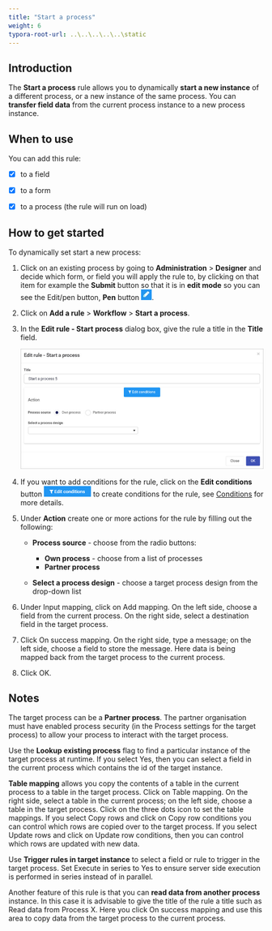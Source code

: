 ```yaml
---
title: "Start a process"
weight: 6
typora-root-url: ..\..\..\..\..\static
---
```


## Introduction ##

The **Start a process** rule allows you to dynamically **start a new instance** of a different process, or a new instance of the same process. You can **transfer field data** from the current process instance to a new process instance. 



## When to use 

You can add this rule:
- [x] to a field
- [x] to a form 
- [x] to a process (the rule will run on load)



## How to get started

To dynamically set start a new process:

1. Click on an existing process by going to **Administration** > **Designer** and decide which form, or field you will apply the rule to, by clicking on that item for example the **Submit** button so that it is in **edit mode** so you can see the Edit/pen button,  **Pen** button ![Pen button](/images/penicon.png).

2. Click on **Add a rule** > **Workflow** > **Start a process**. 

3. In the **Edit rule - Start process** dialog box, give the rule a title in the **Title** field.

   ![Start a process rule](/images/start-a-process.jpg)

4. If you want to add conditions for the rule, click on the **Edit conditions** button ![Edit conditions button](/images/editconditions.png) to create conditions for the rule, see [Conditions](/docs/platform/rules/general/add-conditions/) for more details.

5. Under **Action** create one or more actions for the rule by filling out the following:

   - **Process source** - choose from the radio buttons:
     - **Own process** - choose from a list of processes 
     - **Partner process** 
   
   - **Select a process design** - choose a target process design from the drop-down list
   
6. Under Input mapping, click on Add mapping.  On the left side, choose a field from the current process.  On the right side, select a destination field in the target process.
7. Click On success mapping. On the right side, type a message;  on the left side, choose a field to store the message.  Here data is being mapped back from the target process to the current process.
8. Click OK.

## Notes

The target process can be a **Partner process**.  The partner organisation must have enabled process security (in the Process settings for the target process) to allow your process to interact with the target process.

Use the **Lookup existing process** flag to find a particular instance of the target process at runtime.  If you select Yes, then you can select a field in the current process which contains the id of the target instance.

**Table mapping** allows you copy the contents of a table in the current process to a table in the target process.  Click on Table mapping.  On the right side, select a table in the current process;  on the left side, choose a table in the target process.  Click on the three dots icon to set the table mappings. If you select Copy rows and click on Copy row conditions you can control which rows are copied over to the target process.  If you select Update rows and click on Update row conditions, then you can control which rows are updated with new data.

Use **Trigger rules in target instance** to select a field or rule to trigger in the target process.  Set Execute in series to Yes to ensure server side execution is performed in series instead of in parallel.  

Another feature of this rule is that you can **read data from another process** instance.  In this case it is advisable to give the title of the rule a title such as Read data from Process X.  Here you click On success mapping and use this area to copy data from the target process to the current process.

